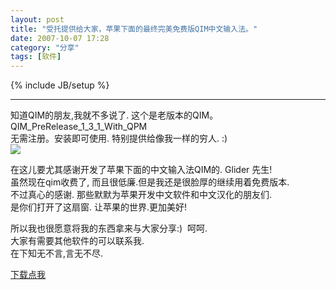 ```yaml
---
layout: post
title: "受托提供给大家，苹果下面的最终完美免费版QIM中文输入法。"
date: 2007-10-07 17:28
category: "分享"
tags: [软件]
---
```

{% include JB/setup %}

----------------

知道QIM的朋友,我就不多说了. 这个是老版本的QIM。  
QIM_PreRelease_1_3_1_With_QPM  
无需注册。安装即可使用. 特别提供给像我一样的穷人. :)  
[![](http://www.macfans.com.cn/attachments/ext_png/zbzGrCAz_TYxAkN78l3D8.png)](http://www.macfans.com.cn/attachments/ext_png/zbzGrCAz_TYxAkN78l3D8.png)  
  
  
在这儿要尤其感谢开发了苹果下面的中文输入法QIM的. Glider 先生!   
虽然现在qim收费了, 而且很低廉.但是我还是很脸厚的继续用着免费版本.    
不过真心的感谢. 那些默默为苹果开发中文软件和中文汉化的朋友们.  
是你们打开了这扇窗. 让苹果的世界.更加美好!    
  
所以我也很愿意将我的东西拿来与大家分享:)  呵呵.  
大家有需要其他软件的可以联系我.  
在下知无不言,言无不尽.  
  
[下载点我](/down/QIM_PreRelease_Final_X-2.dmg)
